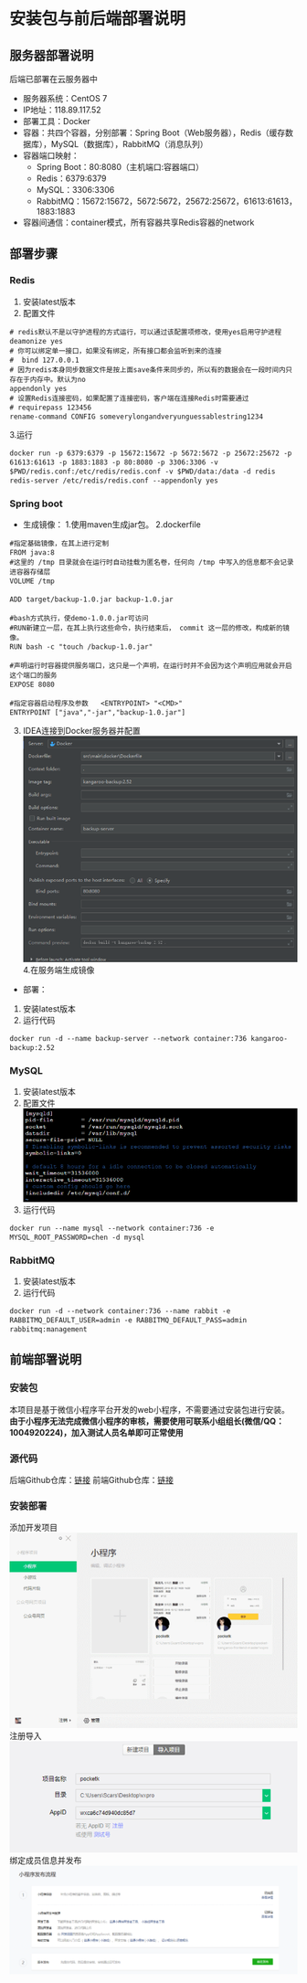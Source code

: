 ﻿# 安装包与前后端部署说明

## 服务器部署说明
后端已部署在云服务器中

* 服务器系统：CentOS 7
* IP地址：118.89.117.52
* 部署工具：Docker
* 容器：共四个容器，分别部署：Spring Boot（Web服务器），Redis（缓存数据库），MySQL（数据库），RabbitMQ（消息队列）
* 容器端口映射：
  + Spring Boot：80:8080（主机端口:容器端口）
  * Redis：6379:6379
  * MySQL：3306:3306
  * RabbitMQ：15672:15672，5672:5672，25672:25672，61613:61613，1883:1883
* 容器间通信：container模式，所有容器共享Redis容器的network
  
## 部署步骤

### Redis
1. 安装latest版本
2. 配置文件
```
# redis默认不是以守护进程的方式运行，可以通过该配置项修改，使用yes启用守护进程
deamonize yes
# 你可以绑定单一接口，如果没有绑定，所有接口都会监听到来的连接
#  bind 127.0.0.1
# 因为redis本身同步数据文件是按上面save条件来同步的，所以有的数据会在一段时间内只存在于内存中。默认为no
appendonly yes
# 设置Redis连接密码，如果配置了连接密码，客户端在连接Redis时需要通过
# requirepass 123456
rename-command CONFIG someverylongandveryunguessablestring1234
```
3.运行
```
docker run -p 6379:6379 -p 15672:15672 -p 5672:5672 -p 25672:25672 -p 61613:61613 -p 1883:1883 -p 80:8080 -p 3306:3306 -v $PWD/redis.conf:/etc/redis/redis.conf -v $PWD/data:/data -d redis redis-server /etc/redis/redis.conf --appendonly yes
```

### Spring boot

* 生成镜像：
1.使用maven生成jar包。
2.dockerfile 
```
#指定基础镜像，在其上进行定制
FROM java:8
#这里的 /tmp 目录就会在运行时自动挂载为匿名卷，任何向 /tmp 中写入的信息都不会记录进容器存储层
VOLUME /tmp

ADD target/backup-1.0.jar backup-1.0.jar

#bash方式执行，使demo-1.0.0.jar可访问
#RUN新建立一层，在其上执行这些命令，执行结束后， commit 这一层的修改，构成新的镜像。
RUN bash -c "touch /backup-1.0.jar"

#声明运行时容器提供服务端口，这只是一个声明，在运行时并不会因为这个声明应用就会开启这个端口的服务
EXPOSE 8080

#指定容器启动程序及参数   <ENTRYPOINT> "<CMD>"
ENTRYPOINT ["java","-jar","backup-1.0.jar"]
```
3. IDEA连接到Docker服务器并配置
   ![配置图](/images/01-sdoc.png)
   4.在服务端生成镜像

* 部署：
1. 安装latest版本
2. 运行代码
```
docker run -d --name backup-server --network container:736 kangaroo-backup:2.52
```

### MySQL
1. 安装latest版本
2. 配置文件
![配置图](/images/01-sp.png)
3. 运行代码
```
docker run --name mysql --network container:736 -e MYSQL_ROOT_PASSWORD=chen -d mysql
```

### RabbitMQ
1. 安装latest版本
2. 运行代码
```
docker run -d --network container:736 --name rabbit -e RABBITMQ_DEFAULT_USER=admin -e RABBITMQ_DEFAULT_PASS=admin rabbitmq:management
```

## 前端部署说明

### 安装包
本项目是基于微信小程序平台开发的web小程序，不需要通过安装包进行安装。
**由于小程序无法完成微信小程序的审核，需要使用可联系小组组长(微信/QQ：1004920224)，加入测试人员名单即可正常使用**

### 源代码
后端Github仓库：[链接](https://github.com/softwarecomprehensiveexperiments/pocket-kangaroo-backup)
前端Github仓库：[链接](https://github.com/softwarecomprehensiveexperiments/pocket-kangaroo-frontend)

### 安装部署

添加开发项目
![配置图](/images/01-kaifa.png)
注册导入
![配置图](/images/01-daoru.png)
绑定成员信息并发布
![配置图](/images/01-fabu.png)